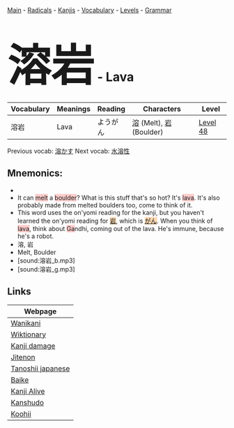 <style> bigfont {font-size: 100px}</style>
[Main](../README.md) -
[Radicals](../radicals.md) -
[Kanjis](../kanjis.md) -
[Vocabulary](../vocabulary.md) -
[Levels](../levels.md) -
[Grammar](../grammar.md)
# <bigfont> 溶岩</bigfont> - Lava 

| Vocabulary | Meanings | Reading | Characters | Level |
| --- | --- | --- | --- | --- |
| 溶岩 | Lava | ようがん |  [溶](../kanjis/溶.md) (Melt), [岩](../kanjis/岩.md) (Boulder) | [Level 48](../levels/wk_level48.md) |

Previous vocab: [溶かす](溶かす.md) Next vocab: [水溶性](水溶性.md) 

## Mnemonics:

* 
* It can <span style="background-color:#ffcccb"> melt</span> a <span style="background-color:#ffcccb"> boulder</span>? What is this stuff that's so hot? It's <span style="background-color:#ffcccb"> lava</span>. It's also probably made from melted boulders too, come to think of it.
* This word uses the on'yomi reading for the kanji, but you haven't learned the on'yomi reading for <span style="background-color:#fed8b1"> [岩](https://jisho.org/search/岩)</span>, which is <span style="background-color:#fed8b1"> [がん](https://jisho.org/search/がん)</span>. When you think of <span style="background-color:#ffcccb"> lava</span>, think about <span style="background-color:#ffcccb"> Ga</span>ndhi, coming out of the lava. He's immune, because he's a robot.
* 溶, 岩
* Melt, Boulder
* [sound:溶岩_b.mp3]
* [sound:溶岩_g.mp3]


## Links 

| Webpage |
| --- |
| [Wanikani          ](https://www.wanikani.com/kanji/溶岩) |
| [Wiktionary        ](https://en.wiktionary.org/wiki/溶岩) |
| [Kanji damage      ](http://www.kanjidamage.com/kanji/search?utf8=✓&q=溶岩) |
| [Jitenon           ](https://jitenon.com/kanji/溶岩) |
| [Tanoshii japanese ](https://www.tanoshiijapanese.com/dictionary/kanji.cfm?k=溶岩) |
| [Baike             ](https://baike.baidu.com/item/溶岩) |
| [Kanji Alive       ](https://app.kanjialive.com/溶岩) |
| [Kanshudo          ](https://www.kanshudo.com/searchmn?q=溶岩) |
| [Koohii            ](https://kanji.koohii.com/study/kanji/溶岩) |

